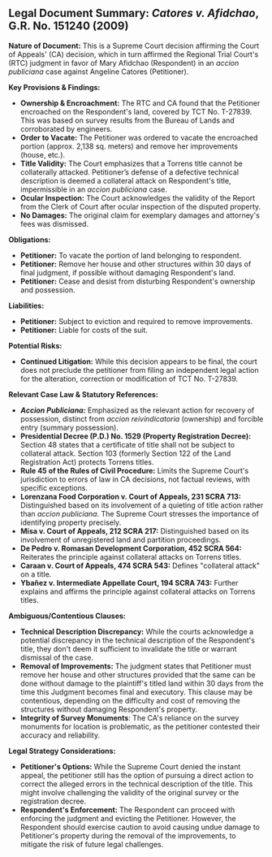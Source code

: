 ## Legal Document Summary: *Catores v. Afidchao*, G.R. No. 151240 (2009)

**Nature of Document:** This is a Supreme Court decision affirming the Court of Appeals' (CA) decision, which in turn affirmed the Regional Trial Court's (RTC) judgment in favor of Mary Afidchao (Respondent) in an *accion publiciana* case against Angeline Catores (Petitioner).

**Key Provisions & Findings:**

*   **Ownership & Encroachment:** The RTC and CA found that the Petitioner encroached on the Respondent's land, covered by TCT No. T-27839. This was based on survey results from the Bureau of Lands and corroborated by engineers.
*   **Order to Vacate:** The Petitioner was ordered to vacate the encroached portion (approx. 2,138 sq. meters) and remove her improvements (house, etc.).
*   **Title Validity:** The Court emphasizes that a Torrens title cannot be collaterally attacked. Petitioner’s defense of a defective technical description is deemed a collateral attack on Respondent's title, impermissible in an *accion publiciana* case.
*   **Ocular Inspection:** The Court acknowledges the validity of the Report from the Clerk of Court after ocular inspection of the disputed property.
*   **No Damages:** The original claim for exemplary damages and attorney's fees was dismissed.

**Obligations:**

*   **Petitioner:** To vacate the portion of land belonging to respondent.
*   **Petitioner:** Remove her house and other structures within 30 days of final judgment, if possible without damaging Respondent's land.
*   **Petitioner:** Cease and desist from disturbing Respondent's ownership and possession.

**Liabilities:**

*   **Petitioner:** Subject to eviction and required to remove improvements.
*   **Petitioner:** Liable for costs of the suit.

**Potential Risks:**

*   **Continued Litigation:** While this decision appears to be final, the court does not preclude the petitioner from filing an independent legal action for the alteration, correction or modification of TCT No. T-27839.

**Relevant Case Law & Statutory References:**

*   ***Accion Publiciana:*** Emphasized as the relevant action for recovery of possession, distinct from *accion reivindicatoria* (ownership) and forcible entry (summary possession).
*   **Presidential Decree (P.D.) No. 1529 (Property Registration Decree):** Section 48 states that a certificate of title shall not be subject to collateral attack. Section 103 (formerly Section 122 of the Land Registration Act) protects Torrens titles.
*   **Rule 45 of the Rules of Civil Procedure:** Limits the Supreme Court's jurisdiction to errors of law in CA decisions, not factual reviews, with specific exceptions.
*   **Lorenzana Food Corporation v. Court of Appeals, 231 SCRA 713:** Distinguished based on its involvement of a quieting of title action rather than *accion publiciana*. The Supreme Court stresses the importance of identifying property precisely.
*   **Misa v. Court of Appeals, 212 SCRA 217:**  Distinguished based on its involvement of unregistered land and partition proceedings.
*   **De Pedro v. Romasan Development Corporation, 452 SCRA 564:** Reiterates the principle against collateral attacks on Torrens titles.
*   **Caraan v. Court of Appeals, 474 SCRA 543:** Defines "collateral attack" on a title.
*   **Ybañez v. Intermediate Appellate Court, 194 SCRA 743:** Further explains and affirms the principle against collateral attacks on Torrens titles.

**Ambiguous/Contentious Clauses:**

*   **Technical Description Discrepancy:** While the courts acknowledge a potential discrepancy in the technical description of the Respondent's title, they don't deem it sufficient to invalidate the title or warrant dismissal of the case.
*   **Removal of Improvements:** The judgment states that Petitioner must remove her house and other structures provided that the same can be done without damage to the plaintiff's titled land within 30 days from the time this Judgment becomes final and executory. This clause may be contentious, depending on the difficulty and cost of removing the structures without damaging Respondent's property.
* **Integrity of Survey Monuments**: The CA's reliance on the survey monuments for location is problematic, as the petitioner contested their accuracy and reliability.

**Legal Strategy Considerations:**

*   **Petitioner's Options:** While the Supreme Court denied the instant appeal, the petitioner still has the option of pursuing a direct action to correct the alleged errors in the technical description of the title. This might involve challenging the validity of the original survey or the registration decree.
*   **Respondent's Enforcement:** The Respondent can proceed with enforcing the judgment and evicting the Petitioner. However, the Respondent should exercise caution to avoid causing undue damage to Petitioner's property during the removal of the improvements, to mitigate the risk of future legal challenges.
